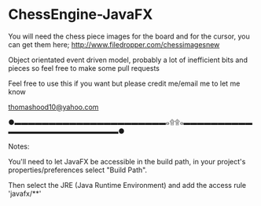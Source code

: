 # ChessEngine-JavaFX

You will need the chess piece images for the board and for the cursor, you can get them here; http://www.filedropper.com/chessimagesnew

Object orientated event driven model, probably a lot of inefficient bits and pieces so feel free to make some pull requests

Feel free to use this if you want but please credit me/email me to let me know

thomashood10@yahoo.com

●▬▬▬▬▬▬▬▬▬▬▬▬▬▬▬▬▬▬▬▬▬▬๑۩۩๑▬▬▬▬▬▬▬▬▬▬▬▬▬▬▬▬▬▬▬▬▬▬▬▬▬▬●

Notes:

You'll need to let JavaFX be accessible in the build path, in your project's properties/preferences select "Build Path".

Then select the JRE (Java Runtime Environment) and add the access rule 'javafx/**'
